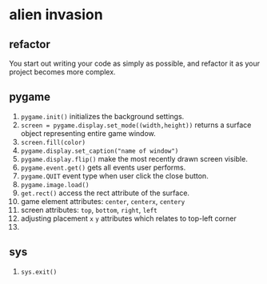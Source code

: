 # alien invasion

## refactor

You start out writing your code as simply as possible, and refactor it as your project becomes more complex.

## pygame

1. `pygame.init()` initializes the background settings.
2. `screen = pygame.display.set_mode((width,height))` returns a surface object representing entire game window.
3. `screen.fill(color)`
4. `pygame.display.set_caption("name of window")`
5. `pygame.display.flip()` make the most recently drawn screen visible.
6. `pygame.event.get()` gets all events user performs.
7. `pygame.QUIT` event type when user click the close button.
8. `pygame.image.load()` 
9. `get.rect()` access the rect attribute of the surface.
10. game element attributes: `center`, `centerx`, `centery` 
11. screen attributes: `top`, `bottom`, `right`, `left` 
12. adjusting placement `x` `y` attributes which relates to top-left corner
13. 

## sys

1. `sys.exit()`

